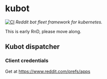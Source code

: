 # kubot
[![CI](https://github.com/timberhill/kubot/actions/workflows/ci_kubot.yaml/badge.svg)](https://github.com/timberhill/kubot/actions/workflows/ci_kubot.yaml)
*Reddit bot fleet framework for kubernetes.*


This is early RnD, please move along.

## Kubot dispatcher

### Client credentials

Get at https://www.reddit.com/prefs/apps
